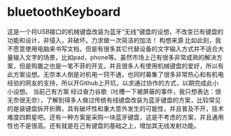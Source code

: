 bluetoothKeyboard
=================

这是一个将USB接口的机械键盘改装为蓝牙“无线”键盘的设想，不改变已有键盘的功能和设计，非侵入，非破坏。力求做一次简洁的加法！
构想来源
比如此刻，我不愿意使用电脑来书写文档，但是有很多其它代替设备的文字输入方式并不适合大量输入文字的场景，比如pad，phone等。虽然市场上己有很多非常成熟的解决方案，但是购置之也是一笔不菲的开支。并且很多人有使用机械键盘的爱好，所以有此方案设想。无奈本人倒是对机电一窍不通，也同时募集了很多非常热心和有机电经验的网友的支持，所以开Github上开坑，以求通过协作的方式，以期完成此小小设想。
当前己有方案
经过奋力谷歌（吐槽一下被屏蔽的事件，我只想表达：很无奈很无奈），了解到得多人做过传统有线键盘改装为蓝牙键盘的方案，比较常见的是装键盘拆开折腾，具有破坏性和重大意外发生的可能性，并且普及不开，技术难度四颗星吧。还有一种方案是采购一块蓝牙键盘，这是不考虑的方案，并且通用性也不是很高。还有就是在己有键盘的基础之上，增加其无线发射功能。
